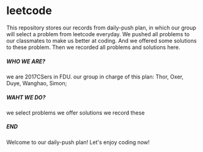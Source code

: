 # leetcode
This repository stores our records from daily-push plan, in which our group will select a problem from leetcode everyday. 
We pushed all problems to our classmates to make us better at coding. And we offered some solutions to these problem.
Then we recorded all problems and solutions here.
##### WHO WE ARE?
we are 2017CSers in FDU.
our group in charge of this plan: Thor, Oxer, Duye, Wanghao, Simon;
##### WAHT WE DO?
we select problems
we offer solutions
we record these
##### END
Welcome to our daily-push plan! Let's enjoy coding now!


